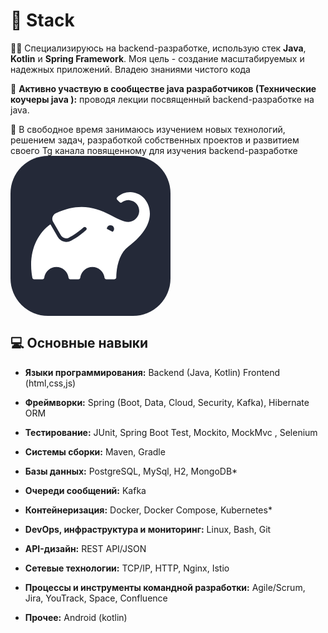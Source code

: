 # 🚀 Stack

👨‍💻 Специализируюсь на backend-разработке, использую стек **Java**, **Kotlin** и **Spring Framework**. Моя цель - создание масштабируемых и надежных приложений. Владею знаниями чистого кода

🎤 **Активно участвую в сообществе java разработчиков (Технические коучеры java ):** проводя лекции посвященный backend-разработке на java.

🌱 В свободное время занимаюсь изучением новых технологий, решением задач, разработкой собственных проектов и развитием своего Tg канала повященному для изучения backend-разработке
<svg width="256" height="256" viewBox="0 0 256 256" fill="none" xmlns="http://www.w3.org/2000/svg">
<rect width="256" height="256" rx="60" fill="#242938"/>
<path d="M212.674 66.7949C207.14 61.2784 199.681 58.1265 191.868 58.0037C184.055 57.8809 176.5 60.7969 170.795 66.1368C170.513 66.3966 170.287 66.7119 170.132 67.063C169.977 67.4141 169.897 67.7933 169.896 68.177C169.885 68.5629 169.954 68.9468 170.097 69.3052C170.24 69.6636 170.455 69.9889 170.729 70.2611L174.524 74.0563C175.014 74.5436 175.662 74.8384 176.351 74.8867C177.04 74.9351 177.723 74.7338 178.276 74.3196C181.771 71.6907 186.133 70.4861 190.482 70.9492C194.831 71.4122 198.842 73.5084 201.705 76.8144C204.568 80.1203 206.07 84.3896 205.907 88.76C205.744 93.1304 203.929 97.2761 200.828 100.36C176.916 124.272 144.974 57.2519 72.5572 91.7163C71.3226 92.2898 70.2206 93.1135 69.3211 94.1352C68.4215 95.157 67.744 96.3544 67.3315 97.6517C66.919 98.949 66.7805 100.318 66.9248 101.671C67.0691 103.025 67.493 104.334 68.1697 105.515L80.6084 127.014C81.8996 129.248 84.0192 130.883 86.5078 131.565C88.9964 132.247 91.6534 131.92 93.9028 130.656L94.2099 130.415L93.9686 130.59L99.475 127.519C105.615 123.703 111.42 119.373 116.828 114.576C117.361 114.084 118.053 113.801 118.778 113.777C119.502 113.753 120.212 113.989 120.777 114.444C121.107 114.702 121.377 115.029 121.566 115.403C121.756 115.777 121.86 116.188 121.873 116.607C121.885 117.026 121.805 117.442 121.639 117.827C121.472 118.211 121.223 118.554 120.908 118.832C115.237 123.956 109.121 128.566 102.634 132.608H102.437L96.9302 135.702C93.3206 137.697 89.0739 138.201 85.0975 137.106C81.1212 136.012 77.7307 133.406 75.6505 129.844L63.8918 109.574C41.3397 125.61 27.6724 156.301 34.9777 195.109C35.0961 195.768 35.4422 196.364 35.9555 196.793C36.4688 197.222 37.1167 197.457 37.7857 197.457H51.1459C51.8459 197.452 52.5205 197.194 53.0448 196.73C53.5691 196.266 53.9077 195.628 53.9978 194.934C54.5941 190.2 56.8978 185.846 60.4766 182.689C64.0553 179.533 68.663 177.792 73.4348 177.792C78.2065 177.792 82.8142 179.533 86.3929 182.689C89.9717 185.846 92.2754 190.2 92.8717 194.934C92.9569 195.626 93.291 196.264 93.8117 196.728C94.3324 197.192 95.0041 197.451 95.7017 197.457H108.733C109.433 197.452 110.107 197.194 110.632 196.73C111.156 196.266 111.495 195.628 111.585 194.934C112.181 190.2 114.485 185.846 118.063 182.689C121.642 179.533 126.25 177.792 131.022 177.792C135.793 177.792 140.401 179.533 143.98 182.689C147.559 185.846 149.862 190.2 150.459 194.934C150.546 195.653 150.902 196.313 151.456 196.78C152.009 197.248 152.718 197.49 153.442 197.457H166.32C167.073 197.451 167.794 197.153 168.33 196.624C168.867 196.096 169.176 195.38 169.194 194.627C169.479 176.462 174.371 155.621 188.345 145.157C236.565 109.003 223.841 78.0271 212.674 66.7949ZM163.358 121.442L154.144 116.813C154.14 115.822 154.391 114.847 154.872 113.981C155.353 113.114 156.048 112.386 156.891 111.865C157.734 111.344 158.697 111.048 159.687 111.006C160.676 110.963 161.661 111.175 162.545 111.622C163.43 112.068 164.185 112.734 164.739 113.556C165.293 114.378 165.626 115.328 165.708 116.315C165.789 117.303 165.616 118.295 165.205 119.196C164.793 120.098 164.157 120.879 163.358 121.464V121.442Z" fill="white"/>
</svg>

## 💻 Основные навыки
- **Языки программирования:** Backend (Java, Kotlin) Frontend (html,css,js) 
- **Фреймворки:** Spring (Boot, Data, Cloud, Security, Kafka), Hibernate ORM
- **Тестирование:** JUnit, Spring Boot Test, Mockito, MockMvc , Selenium
- **Системы сборки:** Maven, Gradle
- **Базы данных:** PostgreSQL, MySql, H2, MongoDB*
- **Очереди сообщений:** Kafka
- **Контейнеризация:** Docker, Docker Compose, Kubernetes*
- **DevOps, инфраструктура и мониторинг:** Linux, Bash, Git
- **API-дизайн:** REST API/JSON
- **Сетевые технологии:** TCP/IP, HTTP, Nginx, Istio
- **Процессы и инструменты командной разработки:** Agile/Scrum, Jira, YouTrack, Space, Confluence

- **Прочее:** Android (kotlin)
